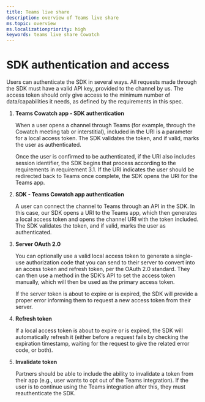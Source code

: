 ```yaml
---
title: Teams live share
description: overview of Teams live share
ms.topic: overview
ms.localizationpriority: high
keywords: teams live share Cowatch  
---
```


# SDK authentication and access

Users can authenticate the SDK in several ways. All requests made through the SDK must have a valid API key, provided to the channel by us. The access token should only give access to the minimum number of data/capabilities it needs, as defined by the requirements in this spec.

1. **Teams Cowatch app - SDK authentication**

    When a user opens a channel through Teams (for example, through the Cowatch meeting tab or interstitial), included in the URI is a parameter for a local access token. The SDK validates the token, and if valid, marks the user as authenticated.

    Once the user is confirmed to be authenticated, if the URI also includes session identifier, the SDK begins that process according to the requirements in requirement 3.1. If the URI indicates the user should be redirected back to Teams once complete, the SDK opens the URI for the Teams app.

1. **SDK - Teams Cowatch app authentication**

    A user can connect the channel to Teams through an API in the SDK. In this case, our SDK opens a URI to the Teams app, which then generates a local access token and opens the channel URI with the token included. The SDK validates the token, and if valid, marks the user as authenticated.

1. **Server OAuth 2.0**

    You can optionally use a valid local access token to generate a single-use authorization code that you can send to their server to convert into an access token and refresh token, per the OAuth 2.0 standard. They can then use a method in the SDK’s API to set the access token manually, which will then be used as the primary access token.

    If the server token is about to expire or is expired, the SDK will provide a proper error informing them to request a new access token from their server.

1. **Refresh token**

    If a local access token is about to expire or is expired, the SDK will automatically refresh it (either before a request fails by checking the expiration timestamp, waiting for the request to give the related error code, or both).

5. **Invalidate token**

    Partners should be able to include the ability to invalidate a token from their app (e.g., user wants to opt out of the Teams integration). If the user is to continue using the Teams integration after this, they must reauthenticate the SDK.
